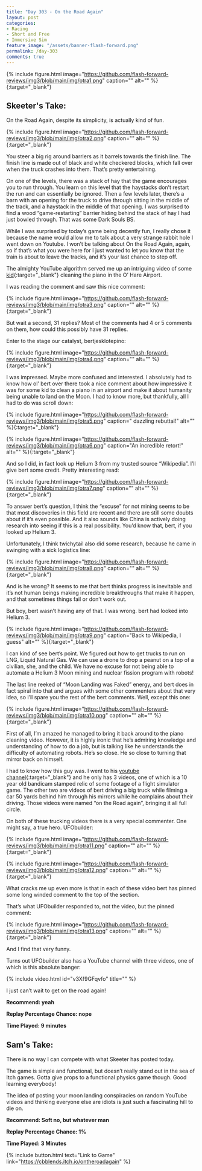 ```yaml
---
title: "Day 303 - On the Road Again"
layout: post
categories:
- Racing
- Short and Free
- Immersive Sim
feature_image: "/assets/banner-flash-forward.png"
permalink: /day-303
comments: true
---
```


{% include figure.html image="https://github.com/flash-forward-reviews/img3/blob/main/img/otra1.png" caption="" alt="" %}{:target="_blank"}
 
## Skeeter's Take:

On the Road Again, despite its simplicity, is actually kind of fun. 

{% include figure.html image="https://github.com/flash-forward-reviews/img3/blob/main/img/otra2.png" caption="" alt="" %}{:target="_blank"}

You steer a big rig around barriers as it barrels towards the finish line. The finish line is made out of black and white checkered blocks, which fall over when the truck crashes into them. That’s pretty entertaining. 

On one of the levels, there was a stack of hay that the game encourages you to run through. You learn on this level that the haystacks don’t restart the run and can essentially be ignored. Then a few levels later, there’s a barn with an opening for the truck to drive through sitting in the middle of the track, and a haystack in the middle of that opening. I was surprised to find a wood “game-restarting” barrier hiding behind the stack of hay I had just bowled through. That was some Dark Souls BS. 

While I was surprised by today’s game being decently fun, I really chose it because the name would allow me to talk about a very strange rabbit hole I went down on Youtube. I won’t be talking about On the Road Again, again, so if that’s what you were here for I just wanted to let you know that the train is about to leave the tracks, and it’s your last chance to step off. 

The almighty YouTube algorithm served me up an intriguing video of some [kid](https://www.youtube.com/watch?v=-uSW38mpz8I&ab_channel=ThePianoDoctor){:target="_blank"} cleaning the piano in the O’ Hare Airport. 

I was reading the comment and saw this nice comment: 

{% include figure.html image="https://github.com/flash-forward-reviews/img3/blob/main/img/otra3.png" caption="" alt="" %}{:target="_blank"}

But wait a second, 31 replies? Most of the comments had 4 or 5 comments on them, how could this possibly have 31 replies. 

Enter to the stage our catalyst, bertjesklotepino: 

{% include figure.html image="https://github.com/flash-forward-reviews/img3/blob/main/img/otra4.png" caption="" alt="" %}{:target="_blank"}

I was impressed. Maybe more confused and interested. I absolutely had to know how ol’ bert over there took a nice comment about how impressive it was for some kid to clean a piano in an airport and make it about humanity being unable to land on the Moon. I had to know more, but thankfully, all I had to do was scroll down: 

{% include figure.html image="https://github.com/flash-forward-reviews/img3/blob/main/img/otra5.png" caption=" dazzling rebuttal!" alt="" %}{:target="_blank"}

{% include figure.html image="https://github.com/flash-forward-reviews/img3/blob/main/img/otra6.png" caption="An incredible retort!" alt="" %}{:target="_blank"}

And so I did, in fact look up Helium 3 from my trusted source “Wikipedia”. I’ll give bert some credit. Pretty interesting read: 

{% include figure.html image="https://github.com/flash-forward-reviews/img3/blob/main/img/otra7.png" caption="" alt="" %}{:target="_blank"}

To answer bert’s question, I think the “excuse” for not mining seems to be that most discoveries in this field are recent and there are still some doubts about if it’s even possible. 
And it also sounds like China is actively doing research into seeing if this is a real possibility. You’d know that, bert, if you looked up Helium 3. 

Unfortunately, I think twichytail also did some research, because he came in swinging with a sick logistics line: 

{% include figure.html image="https://github.com/flash-forward-reviews/img3/blob/main/img/otra8.png" caption="" alt="" %}{:target="_blank"}

And is he wrong? It seems to me that bert thinks progress is inevitable and it’s not human beings making incredible breakthroughs that make it happen, and that sometimes things fail or don’t work out. 

But boy, bert wasn’t having any of that. I was wrong. bert had looked into Helium 3. 

{% include figure.html image="https://github.com/flash-forward-reviews/img3/blob/main/img/otra9.png" caption="Back to Wikipedia, I guess" alt="" %}{:target="_blank"}

I can kind of see bert’s point. We figured out how to get trucks to run on LNG, Liquid Natural Gas. We can use a drone to drop a peanut on a top of a civilian, she, and the child. We have no excuse for not being able to automate a Helium 3 Moon mining and nuclear fission program with robots!

The last line reeked of “Moon Landing was Faked” energy, and bert does in fact spiral into that and argues with some other commenters about that very idea, so I’ll spare you the rest of the bert comments. Well, except this one: 

{% include figure.html image="https://github.com/flash-forward-reviews/img3/blob/main/img/otra10.png" caption="" alt="" %}{:target="_blank"}

First of all, I’m amazed he managed to bring it back around to the piano cleaning video. However, it is highly ironic that he’s admiring knowledge and understanding of how to do a job, but is talking like he understands the difficulty of automating robots. He’s so close. He so close to turning that mirror back on himself. 

I had to know how this guy was. I went to his [youtube channel](https://www.youtube.com/watch?v=2maWUrPpALM&t=3s&ab_channel=bertjesklotepino){:target="_blank"} and he only has 3 videos, one of which is a 10 year old bandicam stamped relic of some footage of a flight simulator game. The other two are videos of bert driving a big truck while filming a car 50 yards behind him through his mirrors while he complains about their driving. Those videos were named “on the Road again”, bringing it all full circle.

On both of these trucking videos there is a very special commenter. One might say, a true hero. UFObuilder:

{% include figure.html image="https://github.com/flash-forward-reviews/img3/blob/main/img/otra11.png" caption="" alt="" %}{:target="_blank"}

{% include figure.html image="https://github.com/flash-forward-reviews/img3/blob/main/img/otra12.png" caption="" alt="" %}{:target="_blank"}

What cracks me up even more is that in each of these video bert has pinned some long winded comment to the top of the section. 

That’s what UFObuilder responded to, not the video, but the pinned comment: 

{% include figure.html image="https://github.com/flash-forward-reviews/img3/blob/main/img/otra13.png" caption="" alt="" %}{:target="_blank"}

And I find that very funny. 

Turns out UFObuilder also has a YouTube channel with three videos, one of which is this absolute banger: 

{% include video.html id="v3Xf9GFqvfo" title="" %}

I just can’t wait to get on the road again!
 
**Recommend: yeah**

**Replay Percentage Chance: nope**

**Time Played: 9 minutes**

## Sam's Take:

There is no way I can compete with what Skeeter has posted today.

The game is simple and functional, but doesn’t really stand out in the sea of Itch games. Gotta give props to a functional physics game though. Good learning everybody!

The idea of posting your moon landing conspiracies on random YouTube videos and thinking everyone else are idiots is just such a fascinating hill to die on.

**Recommend: Soft no, but whatever man**

**Replay Percentage Chance: 1%**

**Time Played: 3 Minutes**

{% include button.html text="Link to Game" link="https://cbblends.itch.io/ontheroadagain" %}